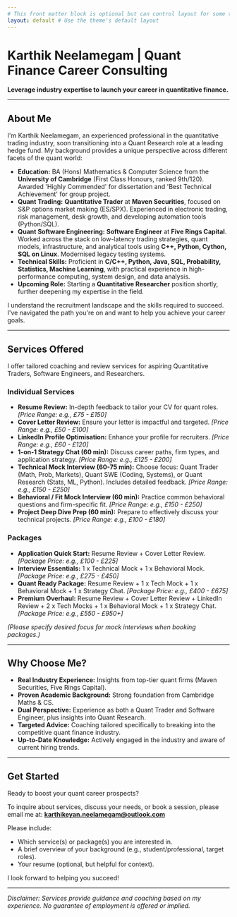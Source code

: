 ```yaml
---
# This front matter block is optional but can control layout for some themes
layout: default # Use the theme's default layout
---
```


# Karthik Neelamegam | Quant Finance Career Consulting

**Leverage industry expertise to launch your career in quantitative finance.**

---

## About Me

I'm Karthik Neelamegam, an experienced professional in the quantitative trading industry, soon transitioning into a Quant Research role at a leading hedge fund. My background provides a unique perspective across different facets of the quant world:

*   **Education:** BA (Hons) Mathematics & Computer Science from the **University of Cambridge** (First Class Honours, ranked 9th/120). Awarded 'Highly Commended' for dissertation and 'Best Technical Achievement' for group project.
*   **Quant Trading:** **Quantitative Trader** at **Maven Securities**, focused on S&P options market making (ES/SPX). Experienced in electronic trading, risk management, desk growth, and developing automation tools (Python/SQL).
*   **Quant Software Engineering:** **Software Engineer** at **Five Rings Capital**. Worked across the stack on low-latency trading strategies, quant models, infrastructure, and analytical tools using **C++, Python, Cython, SQL on Linux**. Modernised legacy testing systems.
*   **Technical Skills:** Proficient in **C/C++, Python, Java, SQL, Probability, Statistics, Machine Learning**, with practical experience in high-performance computing, system design, and data analysis.
*   **Upcoming Role:** Starting a **Quantitative Researcher** position shortly, further deepening my expertise in the field.

I understand the recruitment landscape and the skills required to succeed. I've navigated the path you're on and want to help you achieve your career goals.

---

## Services Offered

I offer tailored coaching and review services for aspiring Quantitative Traders, Software Engineers, and Researchers.

### Individual Services

*   **Resume Review:** In-depth feedback to tailor your CV for quant roles. *[Price Range: e.g., £75 - £150]*
*   **Cover Letter Review:** Ensure your letter is impactful and targeted. *[Price Range: e.g., £50 - £100]*
*   **LinkedIn Profile Optimisation:** Enhance your profile for recruiters. *[Price Range: e.g., £60 - £120]*
*   **1-on-1 Strategy Chat (60 min):** Discuss career paths, firm types, and application strategy. *[Price Range: e.g., £125 - £200]*
*   **Technical Mock Interview (60-75 min):** Choose focus: Quant Trader (Math, Prob, Markets), Quant SWE (Coding, Systems), or Quant Research (Stats, ML, Python). Includes detailed feedback. *[Price Range: e.g., £150 - £250]*
*   **Behavioral / Fit Mock Interview (60 min):** Practice common behavioral questions and firm-specific fit. *[Price Range: e.g., £150 - £250]*
*   **Project Deep Dive Prep (60 min):** Prepare to effectively discuss your technical projects. *[Price Range: e.g., £100 - £180]*

### Packages

*   **Application Quick Start:** Resume Review + Cover Letter Review. *[Package Price: e.g., £100 - £225]*
*   **Interview Essentials:** 1 x Technical Mock + 1 x Behavioral Mock. *[Package Price: e.g., £275 - £450]*
*   **Quant Ready Package:** Resume Review + 1 x Tech Mock + 1 x Behavioral Mock + 1 x Strategy Chat. *[Package Price: e.g., £400 - £675]*
*   **Premium Overhaul:** Resume Review + Cover Letter Review + LinkedIn Review + 2 x Tech Mocks + 1 x Behavioral Mock + 1 x Strategy Chat. *[Package Price: e.g., £550 - £950+]*

*(Please specify desired focus for mock interviews when booking packages.)*

---

## Why Choose Me?

*   **Real Industry Experience:** Insights from top-tier quant firms (Maven Securities, Five Rings Capital).
*   **Proven Academic Background:** Strong foundation from Cambridge Maths & CS.
*   **Dual Perspective:** Experience as both a Quant Trader and Software Engineer, plus insights into Quant Research.
*   **Targeted Advice:** Coaching tailored specifically to breaking into the competitive quant finance industry.
*   **Up-to-Date Knowledge:** Actively engaged in the industry and aware of current hiring trends.

---

## Get Started

Ready to boost your quant career prospects?

To inquire about services, discuss your needs, or book a session, please email me at: **karthikeyan.neelamegam@outlook.com**

Please include:
*   Which service(s) or package(s) you are interested in.
*   A brief overview of your background (e.g., student/professional, target roles).
*   Your resume (optional, but helpful for context).

I look forward to helping you succeed!

---

*Disclaimer: Services provide guidance and coaching based on my experience. No guarantee of employment is offered or implied.*

